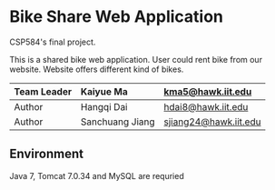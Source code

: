 # Bike Share Web Application

CSP584's final project.

This is a shared bike web application. User could rent bike from our website. Website offers different kind of bikes. 

|Team Leader|Kaiyue Ma| kma5@hawk.iit.edu|
|---|:---|:---
|Author|Hangqi Dai| hdai8@hawk.iit.edu|
|Author|Sanchuang Jiang| sjiang24@hawk.iit.edu|


## Environment
Java 7, Tomcat 7.0.34 and MySQL are requried